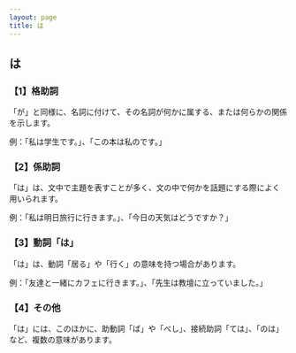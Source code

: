 ```yaml
---
layout: page
title: は
---
```

## は
### 【1】格助詞
「が」と同様に、名詞に付けて、その名詞が何かに属する、または何らかの関係を示します。

例：「私は学生です。」、「この本は私のです。」

### 【2】係助詞
「は」は、文中で主題を表すことが多く、文の中で何かを話題にする際によく用いられます。

例：「私は明日旅行に行きます。」、「今日の天気はどうですか？」

### 【3】動詞「は」
「は」は、動詞「居る」や「行く」の意味を持つ場合があります。

例：「友達と一緒にカフェに行きます。」、「先生は教壇に立っていました。」

### 【4】その他
「は」には、このほかに、助動詞「ば」や「べし」、接続助詞「ては」、「のは」など、複数の意味があります。